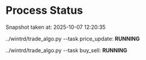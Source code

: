 # Process Status

Snapshot taken at: 2025-10-07 12:20:35

../wintrd/trade_algo.py --task price_update: **RUNNING**

../wintrd/trade_algo.py --task buy_sell: **RUNNING**

